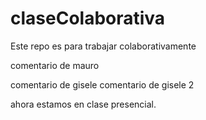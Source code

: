 # claseColaborativa
Este repo es para trabajar colaborativamente

comentario de mauro


comentario de gisele
comentario de gisele 2

ahora estamos en clase presencial.
